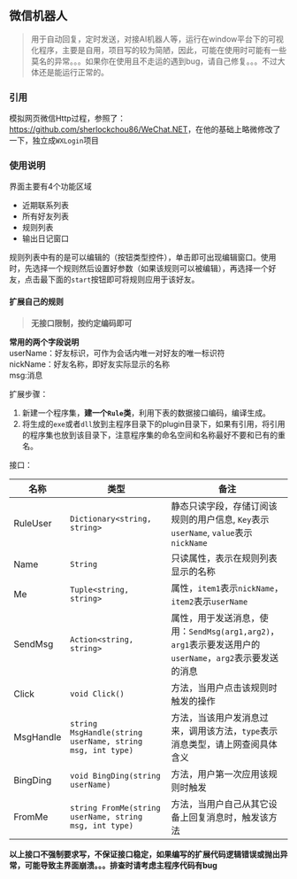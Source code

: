 ## 微信机器人

> 用于自动回复，定时发送，对接AI机器人等，运行在window平台下的可视化程序，主要是自用，项目写的较为简陋，因此，可能在使用时可能有一些莫名的异常。。。如果你在使用且不走运的遇到bug，请自己修复。。。不过大体还是能运行正常的。

### 引用

模拟网页微信Http过程，参照了：<https://github.com/sherlockchou86/WeChat.NET>，在他的基础上略微修改了一下，独立成`WXLogin`项目

### 使用说明

界面主要有4个功能区域

- 近期联系列表
- 所有好友列表
- 规则列表
- 输出日记窗口

规则列表中有的是可以编辑的（按钮类型控件），单击即可出现编辑窗口。使用时，先选择一个规则然后设置好参数（如果该规则可以被编辑），再选择一个好友，点击最下面的`start`按钮即可将规则应用于该好友。

#### 扩展自己的规则

> **无接口限制，按约定编码即可**  

**常用的两个字段说明**  
userName：好友标识，可作为会话内唯一对好友的唯一标识符  
nickName：好友名称，即好友实际显示的名称  
msg:消息

扩展步骤：

1. 新建一个程序集，**建一个`Rule`类**，利用下表的数据接口编码，编译生成。
2. 将生成的`exe`或者`dll`放到主程序目录下的plugin目录下，如果有引用，将引用的程序集也放到该目录下，注意程序集的命名空间和名称最好不要和已有的重名。

接口：  

| 名称 | 类型 | 备注 |
| ---- | --- | ---- |
| RuleUser | `Dictionary<string, string>` | 静态只读字段，存储订阅该规则的用户信息, `Key`表示`userName`, `value`表示`nickName` |
| Name | `String` | 只读属性，表示在规则列表显示的名称 |
| Me | `Tuple<string, string>` | 属性，`item1`表示`nickName`，`item2`表示`userName` |
| SendMsg | `Action<string, string>` | 属性，用于发送消息，使用：`SendMsg(arg1,arg2)`，`arg1`表示要发送用户的`userName`，`arg2`表示要发送的消息 |
| Click | `void Click()` | 方法，当用户点击该规则时触发的操作 |
| MsgHandle | `string MsgHandle(string userName, string msg, int type)` | 方法，当该用户发消息过来，调用该方法，`type`表示消息类型，请上网查阅具体含义 |
| BingDing | `void BingDing(string userName)` | 方法，用户第一次应用该规则时触发 |
| FromMe | `string FromMe(string userName, string msg, int type)` | 方法，当用户自己从其它设备上回复消息时，触发该方法 |

**以上接口不强制要求写，不保证接口稳定，如果编写的扩展代码逻辑错误或抛出异常，可能导致主界面崩溃。。。排查时请考虑主程序代码有bug**